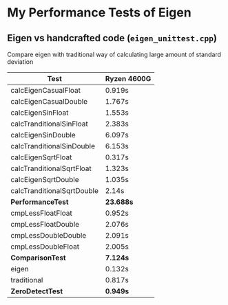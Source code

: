 # My Performance Tests of Eigen

## Eigen vs handcrafted code (`eigen_unittest.cpp`)

Compare eigen with traditional way of calculating large amount of standard deviation

| Test                       | Ryzen 4600G |
| -------------------------- | ----------- |
| calcEigenCasualFloat       | 0.919s      |
| calcEigenCasualDouble      | 1.767s      |
| calcEigenSinFloat          | 1.553s      |
| calcTranditionalSinFloat   | 2.383s      |
| calcEigenSinDouble         | 6.097s      |
| calcTranditionalSinDouble  | 6.153s      |
| calcEigenSqrtFloat         | 0.317s      |
| calcTranditionalSqrtFloat  | 1.323s      |
| calcEigenSqrtDouble        | 1.035s      |
| calcTranditionalSqrtDouble | 2.14s       |
| **PerformanceTest**        | **23.688s** |
| cmpLessFloatFloat          | 0.952s      |
| cmpLessFloatDouble         | 2.076s      |
| cmpLessDoubleDouble        | 2.091s      |
| cmpLessDoubleFloat         | 2.005s      |
| **ComparisonTest**         | **7.124s**  |
| eigen                      | 0.132s      |
| traditional                | 0.817s      |
| **ZeroDetectTest**         | **0.949s**  |
